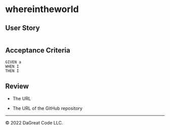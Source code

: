 # whereintheworld

## User Story

```

```
## Acceptance Criteria

```
GIVEN a
WHEN I 
THEN I 
```

## Review



* The URL[]()

* The URL of the GitHub repository

- - -
© 2022 DaGreat Code LLC.